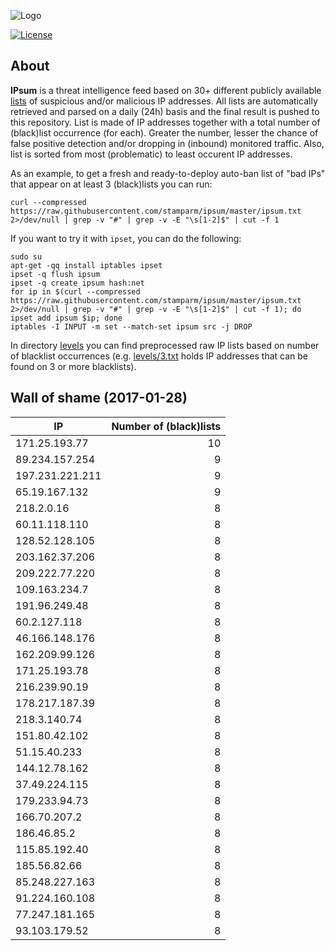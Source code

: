 ![Logo](logo.png)

[![License](https://img.shields.io/badge/license-Public_domain-red.svg)](https://wiki.creativecommons.org/wiki/Public_domain)

About
----

**IPsum** is a threat intelligence feed based on 30+ different publicly available [lists](https://github.com/stamparm/maltrail) of suspicious and/or malicious IP addresses. All lists are automatically retrieved and parsed on a daily (24h) basis and the final result is pushed to this repository. List is made of IP addresses together with a total number of (black)list occurrence (for each). Greater the number, lesser the chance of false positive detection and/or dropping in (inbound) monitored traffic. Also, list is sorted from most (problematic) to least occurent IP addresses.

As an example, to get a fresh and ready-to-deploy auto-ban list of "bad IPs" that appear on at least 3 (black)lists you can run:

```
curl --compressed https://raw.githubusercontent.com/stamparm/ipsum/master/ipsum.txt 2>/dev/null | grep -v "#" | grep -v -E "\s[1-2]$" | cut -f 1
```

If you want to try it with `ipset`, you can do the following:

```
sudo su
apt-get -qq install iptables ipset
ipset -q flush ipsum
ipset -q create ipsum hash:net
for ip in $(curl --compressed https://raw.githubusercontent.com/stamparm/ipsum/master/ipsum.txt 2>/dev/null | grep -v "#" | grep -v -E "\s[1-2]$" | cut -f 1); do ipset add ipsum $ip; done
iptables -I INPUT -m set --match-set ipsum src -j DROP
```

In directory [levels](levels) you can find preprocessed raw IP lists based on number of blacklist occurrences (e.g. [levels/3.txt](levels/3.txt) holds IP addresses that can be found on 3 or more blacklists).

Wall of shame (2017-01-28)
----

|IP|Number of (black)lists|
|---|--:|
171.25.193.77|10
89.234.157.254|9
197.231.221.211|9
65.19.167.132|9
218.2.0.16|8
60.11.118.110|8
128.52.128.105|8
203.162.37.206|8
209.222.77.220|8
109.163.234.7|8
191.96.249.48|8
60.2.127.118|8
46.166.148.176|8
162.209.99.126|8
171.25.193.78|8
216.239.90.19|8
178.217.187.39|8
218.3.140.74|8
151.80.42.102|8
51.15.40.233|8
144.12.78.162|8
37.49.224.115|8
179.233.94.73|8
166.70.207.2|8
186.46.85.2|8
115.85.192.40|8
185.56.82.66|8
85.248.227.163|8
91.224.160.108|8
77.247.181.165|8
93.103.179.52|8
